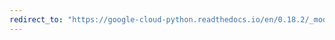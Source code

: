 ```yaml
---
redirect_to: "https://google-cloud-python.readthedocs.io/en/0.18.2/_modules/gcloud/translate/client.html"
---
```

